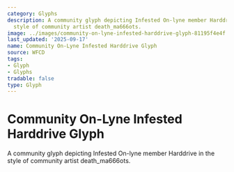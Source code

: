 ```yaml
---
category: Glyphs
description: A community glyph depicting Infested On-lyne member Harddrive in the
  style of community artist death_ma666ots.
image: ../images/community-on-lyne-infested-harddrive-glyph-81195f4e4f.png
last_updated: '2025-09-17'
name: Community On-Lyne Infested Harddrive Glyph
source: WFCD
tags:
- Glyph
- Glyphs
tradable: false
type: Glyph
---
```


# Community On-Lyne Infested Harddrive Glyph

A community glyph depicting Infested On-lyne member Harddrive in the style of community artist death_ma666ots.

